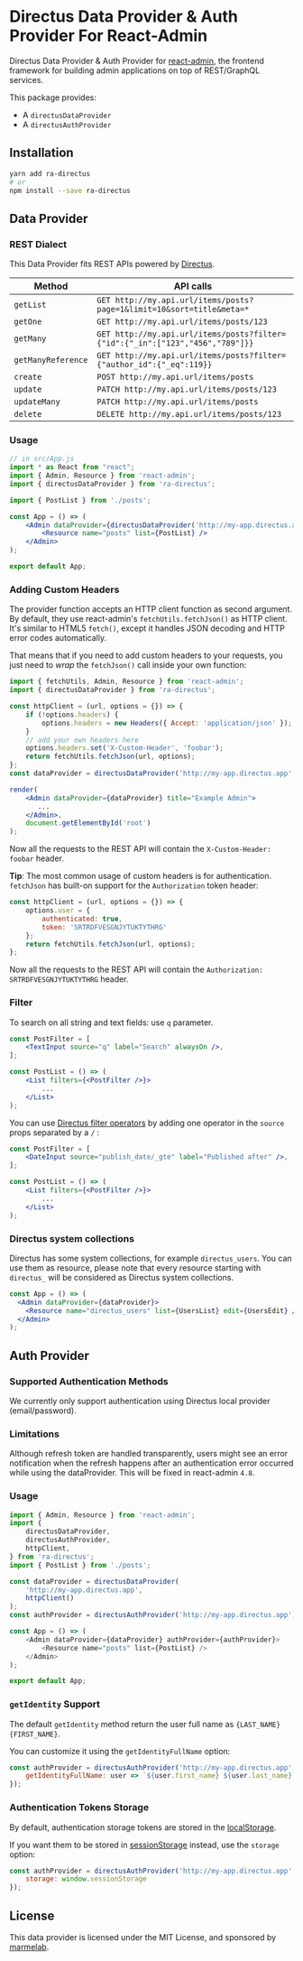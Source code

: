 # Directus Data Provider & Auth Provider For React-Admin

Directus Data Provider & Auth Provider for [react-admin](https://github.com/marmelab/react-admin), the frontend framework for building admin applications on top of REST/GraphQL services.

This package provides:

- A `directusDataProvider`
- A `directusAuthProvider`

## Installation

```sh
yarn add ra-directus
# or
npm install --save ra-directus
```

## Data Provider

### REST Dialect

This Data Provider fits REST APIs powered by [Directus](https://directus.io/).

| Method             | API calls                                                                                                |
| ------------------ | -------------------------------------------------------------------------------------------------------- |
| `getList`          | `GET http://my.api.url/items/posts?page=1&limit=10&sort=title&meta=*`                                    |
| `getOne`           | `GET http://my.api.url/items/posts/123`                                                                  |
| `getMany`          | `GET http://my.api.url/items/posts?filter={"id":{"_in":["123","456","789"]}}`                            |
| `getManyReference` | `GET http://my.api.url/items/posts?filter={"author_id":{"_eq":119}}`                                     |
| `create`           | `POST http://my.api.url/items/posts`                                                                     |
| `update`           | `PATCH http://my.api.url/items/posts/123`                                                                |
| `updateMany`       | `PATCH http://my.api.url/items/posts`                                                                    |
| `delete`           | `DELETE http://my.api.url/items/posts/123`                                                               |

### Usage

```jsx
// in src/App.js
import * as React from "react";
import { Admin, Resource } from 'react-admin';
import { directusDataProvider } from 'ra-directus';

import { PostList } from './posts';

const App = () => (
    <Admin dataProvider={directusDataProvider('http://my-app.directus.app')}>
        <Resource name="posts" list={PostList} />
    </Admin>
);

export default App;
```

### Adding Custom Headers

The provider function accepts an HTTP client function as second argument. By default, they use react-admin's `fetchUtils.fetchJson()` as HTTP client. It's similar to HTML5 `fetch()`, except it handles JSON decoding and HTTP error codes automatically.

That means that if you need to add custom headers to your requests, you just need to *wrap* the `fetchJson()` call inside your own function:

```jsx
import { fetchUtils, Admin, Resource } from 'react-admin';
import { directusDataProvider } from 'ra-directus';

const httpClient = (url, options = {}) => {
    if (!options.headers) {
        options.headers = new Headers({ Accept: 'application/json' });
    }
    // add your own headers here
    options.headers.set('X-Custom-Header', 'foobar');
    return fetchUtils.fetchJson(url, options);
};
const dataProvider = directusDataProvider('http://my-app.directus.app', httpClient);

render(
    <Admin dataProvider={dataProvider} title="Example Admin">
       ...
    </Admin>,
    document.getElementById('root')
);
```

Now all the requests to the REST API will contain the `X-Custom-Header: foobar` header.

**Tip**: The most common usage of custom headers is for authentication. `fetchJson` has built-on support for the `Authorization` token header:

```js
const httpClient = (url, options = {}) => {
    options.user = {
        authenticated: true,
        token: 'SRTRDFVESGNJYTUKTYTHRG'
    };
    return fetchUtils.fetchJson(url, options);
};
```

Now all the requests to the REST API will contain the `Authorization: SRTRDFVESGNJYTUKTYTHRG` header.

### Filter

To search on all string and text fields: use `q` parameter.

```jsx
const PostFilter = [
    <TextInput source="q" label="Search" alwaysOn />,
];

const PostList = () => (
    <List filters={<PostFilter />}>
        ...
    </List>
);
```

You can use [Directus filter operators](https://docs.directus.io/reference/filter-rules.html#filter-operators) by adding one operator in the `source` props separated by a `/` :

```jsx
const PostFilter = [
    <DateInput source="publish_date/_gte" label="Published after" />,
];

const PostList = () => (
    <List filters={<PostFilter />}>
        ...
    </List>
);
```

### Directus system collections

Directus has some system collections, for example `directus_users`. You can use them as resource, please note that every resource starting with `directus_` will be considered as Directus system collections.

```jsx
const App = () => (
  <Admin dataProvider={dataProvider}>
    <Resource name="directus_users" list={UsersList} edit={UsersEdit} />
  </Admin>
);
```

## Auth Provider

### Supported Authentication Methods

We currently only support authentication using Directus local provider (email/password).

### Limitations

Although refresh token are handled transparently, users might see an error notification when the refresh happens after an authentication error occurred while using the dataProvider. This will be fixed in react-admin `4.8`.

### Usage

```js
import { Admin, Resource } from 'react-admin';
import {
    directusDataProvider,
    directusAuthProvider,
    httpClient,
} from 'ra-directus';
import { PostList } from './posts';

const dataProvider = directusDataProvider(
    'http://my-app.directus.app',
    httpClient()
);
const authProvider = directusAuthProvider('http://my-app.directus.app');

const App = () => (
    <Admin dataProvider={dataProvider} authProvider={authProvider}>
        <Resource name="posts" list={PostList} />
    </Admin>
);

export default App;
```

### `getIdentity` Support

The default `getIdentity` method return the user full name as `{LAST_NAME} {FIRST_NAME}`.

You can customize it using the `getIdentityFullName` option:

```js
const authProvider = directusAuthProvider('http://my-app.directus.app', {
    getIdentityFullName: user => `${user.first_name} ${user.last_name}`
});
```

### Authentication Tokens Storage

By default, authentication storage tokens are stored in the [localStorage](https://developer.mozilla.org/en-US/docs/Web/API/Window/localStorage).

If you want them to be stored in [sessionStorage](https://developer.mozilla.org/en-US/docs/Web/API/Window/sessionStorage) instead, use the `storage` option:

```js
const authProvider = directusAuthProvider('http://my-app.directus.app', {
    storage: window.sessionStorage
});
```

## License

This data provider is licensed under the MIT License, and sponsored by [marmelab](https://marmelab.com).

